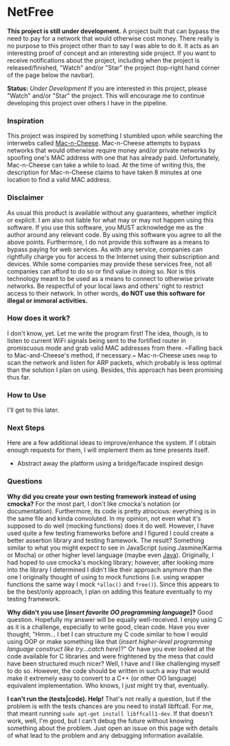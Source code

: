 # NetFree

**This project is still under development.** A project built that can bypass the need to pay for a network that would otherwise cost money.  There really is no purpose to this project other than to say I was able to do it.  It acts as an interesting proof of concept and an interesting side project.  If you want to receive notifications about the project, including when the project is released/finished, "Watch" and/or "Star" the project (top-right hand corner of the page below the navbar).

**Status:** _Under Development_  If you are interested in this project, please "Watch" and/or "Star" the project.  This will encourage me to continue developing this project over others I have in the pipeline.

### Inspiration

This project was inspired by something I stumbled upon while searching the interwebs called [Mac-n-Cheese](https://github.com/MarcoPolo/Mac-n-Cheese).  Mac-n-Cheese attempts to bypass networks that would otherwise require money and/or private networks by spoofing one's MAC address with one that has already paid.  Unfortunately, Mac-n-Cheese can take a while to load.  At the time of writing this, the description for Mac-n-Cheese claims to have taken 8 minutes at one location to find a valid MAC address.

### Disclaimer

As usual this product is available without any guarantees, whether implicit or explicit.  I am also not liable for what may or may not happen using this software.  If you use this software, you MUST acknowledge me as the author around any relevant code.  By using this software you agree to all the above points.  Furthermore, I do not provide this software as a means to bypass paying for web services.  As with any service, companies can rightfully charge you for access to the Internet using their subscription and devices.  While some companies may provide these services free, not all companies can afford to do so or find value in doing so.  Nor is this technology meant to be used as a means to connect to otherwise private networks.  Be respectful of your local laws and others' right to restrict access to their network.  In other words, **do NOT use this software for illegal or immoral activities.**

### How does it work?

I don't know, yet.  Let me write the program first!  The idea, though, is to listen to current WiFi signals being sent to the fortified router in promiscuous mode and grab valid MAC addresses from there.  ~Falling back to Mac-and-Cheese's method, if necessary.~  Mac-n-Cheese uses `nmap` to scan the network and listen for ARP packets, which probably is less optimal than the solution I plan on using.  Besides, this approach has been promising thus far.

### How to Use

I'll get to this later.

### Next Steps

Here are a few additional ideas to improve/enhance the system.  If I obtain enough requests for them, I will implement them as time presents itself.

- Abstract away the platform using a bridge/facade inspired design

### Questions

**Why did you create your own testing framework instead of using cmocka?**  For the most part, I don't like cmocka's notation (or documentation).  Furthermore, its code is pretty atrocious: everything is in the same file and kinda convoluted.  In my opinion, not even what it's supposed to do well (mocking functions) does it do well.  However, I have used quite a few testing frameworks before and I figured I could create a better assertion library and testing framework.  The result?  Something similar to what you might expect to see in JavaScript (using Jasmine/Karma or Mocha) or other higher level language (maybe even [Java](http://www.mscharhag.com/java/oleaster-jasmine-junit-tests)).  Originally, I had hoped to use cmocka's mocking library; however, after looking more into the library I determined I didn't like their approach anymore than the one I originally thought of using to mock functions (i.e. using wrapper functions the same way I mock `*alloc()` and `free()`).  Since this appears to be the best/only approach, I plan on adding this feature eventually to my testing framework.

**Why didn't you use [_insert favorite OO programming language_]?**  Good question.  Hopefully my answer will be equally well-received.  I enjoy using C as it is a challenge, especially to write good, clean code.  Have you ever thought, "Hmm... I bet I can structure my C code similar to how I would using OOP or make something like that (_insert higher-level programming language construct like try...catch here_)?"  Or have you ever looked at the code available for C libraries and were frightened by the mess that could have been structured much nicer?  Well, I have and I like challenging myself to do so.  However, the code should be written in such a way that would make it extremely easy to convert to a C++ (or other OO language) equivalent implementation.  Who knows, I just might try that, eventually.

**I can't run the (tests|code).  Help!**  That's not really a question, but if the problem is with the tests chances are you need to install libffcall.  For me, that meant running `sudo apt-get install libffcall1-dev`.  If that doesn't work, well, I'm good, but I can't debug the future without knowing something about the problem.  Just open an issue on this page with details of what lead to the problem and any debugging information available.
